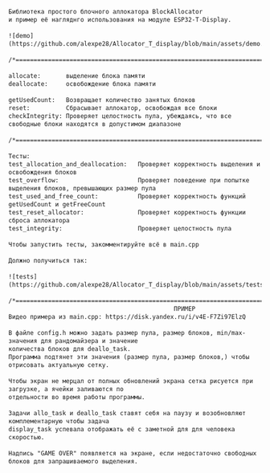     Библиотека простого блочного аллокатора BlockAllocator 
    и пример её нагляднго использования на модуле ESP32-T-Display.

    ![demo](https://github.com/alexpe28/Allocator_T_display/blob/main/assets/demo.png)

    /*===================================================================================================================*/

    allocate:       выделение блока памяти
    deallocate:     освобождение блока памяти
    
    getUsedCount:   Возвращает количество занятых блоков
    reset:          Сбрасывает аллокатор, освобождая все блоки
    checkIntegrity: Проверяет целостность пула, убеждаясь, что все свободные блоки находятся в допустимом диапазоне
    
    /*===================================================================================================================*/
    
    Тесты:
    test_allocation_and_deallocation:   Проверяет корректность выделения и освобождения блоков
    test_overflow:                      Проверяет поведение при попытке выделения блоков, превышающих размер пула
    test_used_and_free_count:           Проверяет корректность функций getUsedCount и getFreeCount
    test_reset_allocator:               Проверяет корректность функции сброса аллокатора
    test_integrity:                     Проверяет целостность пула

    Чтобы запустить тесты, закомментируйте всё в main.cpp

    Должно получиться так:

    ![tests](https://github.com/alexpe28/Allocator_T_display/blob/main/assets/tests_passed.png)

    /*===================================================================================================================*/
                                                  ПРИМЕР
    Видео примера из main.cpp: https://disk.yandex.ru/i/v4E-F7Zi97ElzQ
    
    В файле config.h можно задать размер пула, размер блоков, min/max-значения для рандомайзера и значение 
    количества блоков для deallo_task.
    Программа подтянет эти значения (размер пула, размер блоков,) чтобы отрисовать актуальную сетку.
    
    Чтобы экран не мерцал от полных обновлений экрана сетка рисуется при загрузке, а ячейки заливаются по
    отдельности во время работы программы.
    
    Задачи allo_task и deallo_task ставят себя на паузу и возобновляют комплементарную чтобы задача 
    display_task успевала отображать её с заметной для для человека скоростью.

    Надпись "GAME OVER" появляется на экране, если недостаточно свободных блоков для запрашиваемого выделения.
